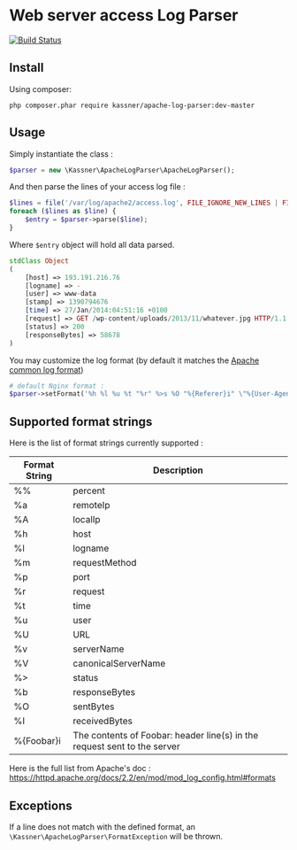 # Web server access Log Parser

[![Build Status](https://travis-ci.org/kassner/apache-log-parser.png?branch=master)](https://travis-ci.org/kassner/apache-log-parser)

## Install

Using composer:

```
php composer.phar require kassner/apache-log-parser:dev-master
```

## Usage

Simply instantiate the class :

```php
$parser = new \Kassner\ApacheLogParser\ApacheLogParser();
```

And then parse the lines of your access log file :

```php
$lines = file('/var/log/apache2/access.log', FILE_IGNORE_NEW_LINES | FILE_SKIP_EMPTY_LINES);
foreach ($lines as $line) {
    $entry = $parser->parse($line);
}
```

Where `$entry` object will hold all data parsed.

```php
stdClass Object
(
    [host] => 193.191.216.76
    [logname] => -
    [user] => www-data
    [stamp] => 1390794676
    [time] => 27/Jan/2014:04:51:16 +0100
    [request] => GET /wp-content/uploads/2013/11/whatever.jpg HTTP/1.1
    [status] => 200
    [responseBytes] => 58678
)
```

You may customize the log format (by default it matches the [Apache common log format](https://httpd.apache.org/docs/2.2/en/logs.html#common))

```php
# default Nginx format :
$parser->setFormat('%h %l %u %t "%r" %>s %O "%{Referer}i" \"%{User-Agent}i"');
```

## Supported format strings

Here is the list of format strings currently supported :

| Format String | Description |
|----|---------|
| %% | percent |
| %a | remoteIp |
| %A | localIp |
| %h | host |
| %l | logname |
| %m | requestMethod |
| %p | port |
| %r | request |
| %t | time |
| %u | user |
| %U | URL |
| %v | serverName |
| %V | canonicalServerName |
| %> | status |
| %b | responseBytes |
| %O | sentBytes |
| %I | receivedBytes |
| %{Foobar}i | The contents of Foobar: header line(s) in the request sent to the server |

Here is the full list from Apache's doc : https://httpd.apache.org/docs/2.2/en/mod/mod_log_config.html#formats

## Exceptions

If a line does not match with the defined format, an `\Kassner\ApacheLogParser\FormatException` will be thrown.
